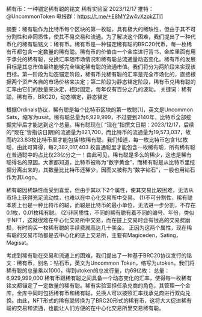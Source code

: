 稀有币：一种锚定稀有聪的铭文
稀有实验室 2023/12/17
推特： @UncommonToken  电报群：https://t.me/+E8MY2w4vXzpkZTI1

摘要：稀有聪作为比特币每个区块的第一枚聪，具有极大的稀缺性，但由于其不可分割性和非同质性，使其不易交易和流通。为了解决这个困难，我们提出了一种代币化的稀有聪铭文：稀有币。稀有币是一种锚定稀有聪的BRC20代币，每一枚稀有币都包含一定数量的稀有聪。稀有币的价值由一个金库进行背书，金库里面有用于承兑的稀有聪，兑换汇率随市场情况和稀有聪总流通量动态变化。稀有币的发展目标是其总市值最终能够完全锚定稀有聪的流通市值。我们将分为两阶段来实现该目标，第一阶段为动态锚定阶段，稀有币兑稀有聪的汇率是完全市场化的，直接根据两个资产各自的市场价格来决定；第二阶段为静态锚定阶段，稀有币兑稀有聪的汇率由它们的数量来决定，相对固定，每年仅有百分之几的波动。
关键词：稀有聪，稀有币，BRC20，动态锚定，静态锚定

根据Ordinals协议，稀有聪是每个比特币区块的第一枚聪[1]，英文是Uncommon Sats，缩写为usat。稀有聪总量为6,929,999，不过要到2140年，比特币全部挖掘完毕后才能达到这个总量。稀有聪现在[ “现在”指撰文日期：2023/12/17，后续的“现在”皆指该日期]的流通量为821,700，而比特币的流通量为19,573,037，故而约23.83枚比特币里才能包括1枚稀有聪。我们知道，每一枚比特币包含1亿枚聪，由此可算得，每2,382,017,403 枚普通聪里才能包含一枚稀有聪，所有稀有聪在普通聪中的占比仅23亿分之一！由此可见，稀有聪是多么的稀少，这也是稀有聪得名的原因。大家都知道，比特币被称为“数字黄金”，而稀有聪是从比特币里挖掘分离出来的，其数量比比特币还稀少，因而又被称为“数字钻石”，一般也用钻石作为其Logo。

稀有聪因稀缺性而受到喜爱，但由于其以下2个属性，使其交易比较困难，无法从市场上获得充足流动性，也难以在中心化交易所中交易。
(1)不可分割性，稀有聪本质上也是一种比特币的聪，而聪是比特币的最小单位，无法进一步分割，不存在0.1枚，0.01枚稀有聪。
(2)非同质性，不同的稀有聪有着不同的编号、年份，类似于NFT，这就很难在中心化交易所中交易，而在链上交易时会有很高的交易费磨损，有时购买一枚稀有聪的手续费就高达几十美金。
正因为这两个属性，现在稀有聪的交易市场都是去中心化的链上交易所，主要有Magiceden，Sating，Magisat。

考虑到稀有聪在交易和流通上的困难，我们提出了一种基于BRC20协议发行的铭文：稀有币，别名：钻石币，英文为Uncommon Token，缩写为utoken。我们将稀有聪的总量乘以1000，得到utoken的总发行量，约69亿枚：
总量：6,929,999,000
稀有币跟稀有聪之间具备一个动态变化的汇率，使得每一枚稀有铭文都锚定了一定数量的稀有聪。稀有实验室担任承兑商的角色，其管理一个金库，金库中同时包括稀有币和稀有聪，兑换人可以按照汇率找承兑商进行双向兑换。由此，NFT形式的稀有聪转换为了BRC20形式的稀有币，这将大大促进稀有聪的交易和流通，也能让人们方便的在中心化交易所里交易稀有聪。
